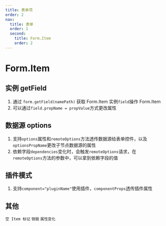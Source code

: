 ```yaml
---
title: 表单项
order: 2
nav:
  title: 表单
  order: 1
  second:
    title: Form.Item
    order: 2
---
```


# Form.Item

## 实例 getField

1. 通过 `form.getField(namePath)` 获取 Form.Item 实例`field`操作 Form.Item
2. 可以通过`field.propName = propValue`方式更改属性

<code src="./demos/instance.tsx" ></code>

## 数据源 options

1. 支持`options`属性和`remoteOptions`方法透传数据源给表单控件，以及`optionsPropName`更改子节点数据源的属性
2. 依赖字段`dependencies`变化时，会触发`remoteOptions`请求，在`remoteOptions`方法的参数中，可以拿到依赖字段的值

<code src="./demos/options.tsx" ></code>

## 插件模式

1. 支持`component="pluginName"`使用插件，`componentProps`透传插件属性

<code src="./demos/pluginsdemo.tsx" ></code>

## 其他

<code src="./demos/empty.tsx" debug >空 Item 标记</code>
<code src="./demos/destroy.tsx" debug >销毁</code>
<code src="./demos/propchange.tsx" >属性变化</code>
